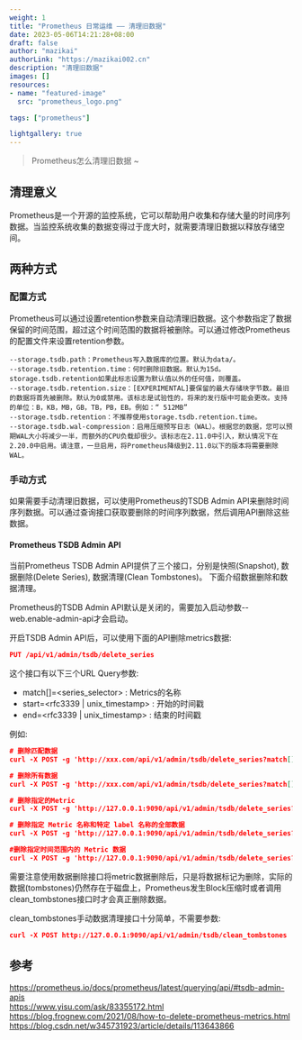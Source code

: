 ```yaml
---
weight: 1
title: "Prometheus 日常运维 —— 清理旧数据"
date: 2023-05-06T14:21:28+08:00
draft: false
author: "mazikai"
authorLink: "https://mazikai002.cn"
description: "清理旧数据"
images: []
resources:
- name: "featured-image"
  src: "prometheus_logo.png"

tags: ["prometheus"]

lightgallery: true
---
```


> Prometheus怎么清理旧数据 ~</br>

<!--more-->

## 清理意义
Prometheus是一个开源的监控系统，它可以帮助用户收集和存储大量的时间序列数据。当监控系统收集的数据变得过于庞大时，就需要清理旧数据以释放存储空间。

## 两种方式
### 配置方式
Prometheus可以通过设置retention参数来自动清理旧数据。这个参数指定了数据保留的时间范围，超过这个时间范围的数据将被删除。可以通过修改Prometheus的配置文件来设置retention参数。
```
--storage.tsdb.path：Prometheus写入数据库的位置。默认为data/。
--storage.tsdb.retention.time：何时删除旧数据。默认为15d。storage.tsdb.retention如果此标志设置为默认值以外的任何值，则覆盖。
--storage.tsdb.retention.size：[EXPERIMENTAL]要保留的最大存储块字节数。最旧的数据将首先被删除。默认为0或禁用。该标志是试验性的，将来的发行版中可能会更改。支持的单位：B，KB，MB，GB，TB，PB，EB。例如：“ 512MB”
--storage.tsdb.retention：不推荐使用storage.tsdb.retention.time。
--storage.tsdb.wal-compression：启用压缩预写日志（WAL）。根据您的数据，您可以预期WAL大小将减少一半，而额外的CPU负载却很少。该标志在2.11.0中引入，默认情况下在2.20.0中启用。请注意，一旦启用，将Prometheus降级到2.11.0以下的版本将需要删除WAL。
```

### 手动方式
如果需要手动清理旧数据，可以使用Prometheus的TSDB Admin API来删除时间序列数据。可以通过查询接口获取要删除的时间序列数据，然后调用API删除这些数据。

#### Prometheus TSDB Admin API
当前Prometheus TSDB Admin API提供了三个接口，分别是快照(Snapshot), 数据删除(Delete Series), 数据清理(Clean Tombstones)。 下面介绍数据删除和数据清理。

Prometheus的TSDB Admin API默认是关闭的，需要加入启动参数--web.enable-admin-api才会启动。

开启TSDB Admin API后，可以使用下面的API删除metrics数据:
```json
PUT /api/v1/admin/tsdb/delete_series
```
这个接口有以下三个URL Query参数:
- match[]=<series_selector> : Metrics的名称
- start=<rfc3339 | unix_timestamp> : 开始的时间戳
- end=<rfc3339 | unix_timestamp> : 结束的时间戳

例如:
```json
# 删除匹配数据
curl -X POST -g 'http://xxx.com/api/v1/admin/tsdb/delete_series?match[]={wanip="10.244.2.158:9090"}' 

# 删除所有数据
curl -X POST -g 'http://xxx.com/api/v1/admin/tsdb/delete_series?match[]={__name__=~".+"}' 

# 删除指定的Metric
curl -X POST -g 'http://127.0.0.1:9090/api/v1/admin/tsdb/delete_series?match[]=node_cpu_seconds_total'

# 删除指定 Metric 名称和特定 label 名称的全部数据
curl -X POST -g 'http://127.0.0.1:9090/api/v1/admin/tsdb/delete_series?match[]=node_cpu_seconds_total{mode="idle"}'

#删除指定时间范围内的 Metric 数据
curl -X POST -g 'http://127.0.0.1:9090/api/v1/admin/tsdb/delete_series?start=1578301194&end=1578301694&match[]=node_cpu_seconds_total{mode="idle"}'
```
需要注意使用数据删除接口将metric数据删除后，只是将数据标记为删除，实际的数据(tombstones)仍然存在于磁盘上，Prometheus发生Block压缩时或者调用clean_tombstones接口时才会真正删除数据。

clean_tombstones手动数据清理接口十分简单，不需要参数:
```json
curl -X POST http://127.0.0.1:9090/api/v1/admin/tsdb/clean_tombstones
```

## 参考
https://prometheus.io/docs/prometheus/latest/querying/api/#tsdb-admin-apis</br>
https://www.yisu.com/ask/83355172.html</br>
https://blog.frognew.com/2021/08/how-to-delete-prometheus-metrics.html</br>
https://blog.csdn.net/w345731923/article/details/113643866</br>